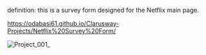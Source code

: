 definition: this is a survey form designed for the Netflix main page.

https://odabasi61.github.io/Clarusway-Projects/Netflix%20Survey%20Form/

![Project_001_](https://user-images.githubusercontent.com/114237174/206294193-2386e52b-e085-454d-894d-5bb4d1cbf9c1.png)
